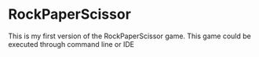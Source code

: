 # RockPaperScissor

This is my first version of the RockPaperScissor game. This game could be executed through command line or IDE
